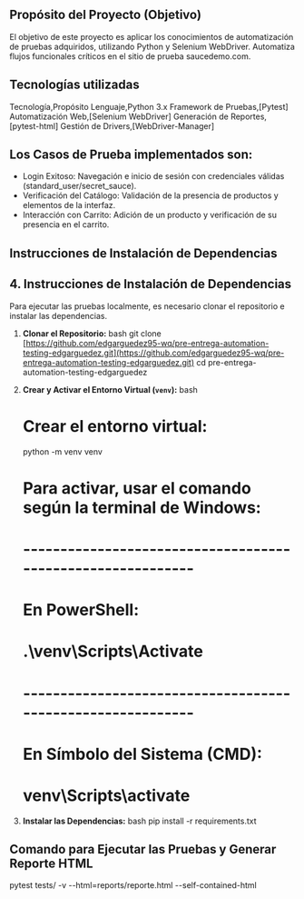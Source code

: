 ## Propósito del Proyecto (Objetivo)

El objetivo de este proyecto es aplicar los conocimientos de automatización de pruebas adquiridos, utilizando Python y Selenium WebDriver. Automatiza flujos funcionales críticos en el sitio de prueba saucedemo.com.

## Tecnologías utilizadas

Tecnología,Propósito
Lenguaje,Python 3.x
Framework de Pruebas,[Pytest]
Automatización Web,[Selenium WebDriver]
Generación de Reportes,[pytest-html]
Gestión de Drivers,[WebDriver-Manager]

## Los Casos de Prueba implementados son:

- Login Exitoso: Navegación e inicio de sesión con credenciales válidas (standard_user/secret_sauce).
- Verificación del Catálogo: Validación de la presencia de productos y elementos de la interfaz.
- Interacción con Carrito: Adición de un producto y verificación de su presencia en el carrito.

## Instrucciones de Instalación de Dependencias

## 4. Instrucciones de Instalación de Dependencias

Para ejecutar las pruebas localmente, es necesario clonar el repositorio e instalar las dependencias.

1.  **Clonar el Repositorio:**
    bash
    git clone [https://github.com/edgarguedez95-wq/pre-entrega-automation-testing-edgarguedez.git](https://github.com/edgarguedez95-wq/pre-entrega-automation-testing-edgarguedez.git)
    cd pre-entrega-automation-testing-edgarguedez

2.  **Crear y Activar el Entorno Virtual (`venv`):**
    bash

    # Crear el entorno virtual:

    python -m venv venv

    # Para activar, usar el comando según la terminal de Windows:

    # -----------------------------------------------------------

    # En PowerShell:

    # .\venv\Scripts\Activate

    # -----------------------------------------------------------

    # En Símbolo del Sistema (CMD):

    # venv\Scripts\activate

3.  **Instalar las Dependencias:**
    bash
    pip install -r requirements.txt

## Comando para Ejecutar las Pruebas y Generar Reporte HTML

pytest tests/ -v --html=reports/reporte.html --self-contained-html
